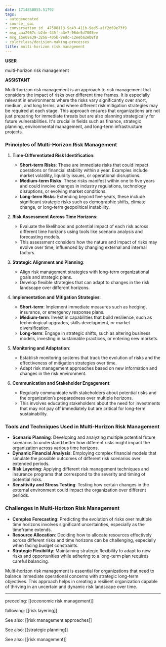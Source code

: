 ```yaml
---
date: 1714850855.51792
tags:
- autogenerated
- source__oai
- conversation_id__47588113-9e43-411b-9ed5-a1f2d69e73f9
- msg_aaa2967c-b2de-445f-a3e7-96de5d7005ee
- msg_1be08e39-3266-405b-9edc-c2eeba2eb8f8
- colorclass/decision-making-processes
title: multi-horizon risk management
---
```


**USER**

multi-horizon risk management


**ASSISTANT**

Multi-horizon risk management is an approach to risk management that considers the impact of risks over different time frames. It is especially relevant in environments where the risks vary significantly over short, medium, and long terms, and where different risk mitigation strategies may be required at each stage. This approach ensures that organizations are not just preparing for immediate threats but are also planning strategically for future vulnerabilities. It's crucial in fields such as finance, strategic planning, environmental management, and long-term infrastructure projects.

### Principles of Multi-Horizon Risk Management

1. **Time-Differentiated Risk Identification**:
   - **Short-term Risks**: These are immediate risks that could impact operations or financial stability within a year. Examples include market volatility, liquidity issues, or operational disruptions.
   - **Medium-term Risks**: These risks manifest within one to five years and could involve changes in industry regulations, technology disruptions, or evolving market conditions.
   - **Long-term Risks**: Extending beyond five years, these include significant strategic risks such as demographic shifts, climate change, or long-term geopolitical instability.

2. **Risk Assessment Across Time Horizons**:
   - Evaluate the likelihood and potential impact of each risk across different time horizons using tools like scenario analysis and forecasting models.
   - This assessment considers how the nature and impact of risks may evolve over time, influenced by changing external and internal factors.

3. **Strategic Alignment and Planning**:
   - Align risk management strategies with long-term organizational goals and strategic plans.
   - Develop flexible strategies that can adapt to changes in the risk landscape over different horizons.

4. **Implementation and Mitigation Strategies**:
   - **Short-term**: Implement immediate measures such as hedging, insurance, or emergency response plans.
   - **Medium-term**: Invest in capabilities that build resilience, such as technological upgrades, skills development, or market diversification.
   - **Long-term**: Engage in strategic shifts, such as altering business models, investing in sustainable practices, or entering new markets.

5. **Monitoring and Adaptation**:
   - Establish monitoring systems that track the evolution of risks and the effectiveness of mitigation strategies over time.
   - Adapt risk management approaches based on new information and changes in the risk environment.

6. **Communication and Stakeholder Engagement**:
   - Regularly communicate with stakeholders about potential risks and the organization’s preparedness over multiple horizons.
   - This involves educating stakeholders about the need for investments that may not pay off immediately but are critical for long-term sustainability.

### Tools and Techniques Used in Multi-Horizon Risk Management

- **Scenario Planning**: Developing and analyzing multiple potential future scenarios to understand better how different risks might impact the organization across various time horizons.
- **Dynamic Financial Analysis**: Employing complex financial models that simulate the possible outcomes of different risk scenarios over extended periods.
- **Risk Layering**: Applying different risk management techniques and insurance programs that correspond to the severity and timing of potential risks.
- **Sensitivity and Stress Testing**: Testing how certain changes in the external environment could impact the organization over different periods.

### Challenges in Multi-Horizon Risk Management

- **Complex Forecasting**: Predicting the evolution of risks over multiple time horizons involves significant uncertainties, especially as the timeframe extends.
- **Resource Allocation**: Deciding how to allocate resources effectively across different risks and time horizons can be challenging, especially when facing budget constraints.
- **Strategic Flexibility**: Maintaining strategic flexibility to adapt to new risks and opportunities while adhering to a long-term plan requires careful balancing.

Multi-horizon risk management is essential for organizations that need to balance immediate operational concerns with strategic long-term objectives. This approach helps in creating a resilient organization capable of thriving in an uncertain and dynamic risk landscape over time.


---

preceding: [[eceonomic risk management]]  


following: [[risk layering]]

See also: [[risk management approaches]]


See also: [[strategic planning]]


See also: [[risk management]]